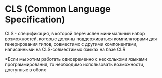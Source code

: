 # CLS \(Common Language Specification\)

CLS - спецификация, в которой перечислен минимальный набор возможностей, которые должны поддерживаться компиляторами для генерирования типов, совместимх с другими компонентами, написанными на CLS-совместимых языках на базе CLR

\*Если мы хотим работать одновременно с несколькоми языками программирования, то необходимо использовать возможности, доступные в обоих





